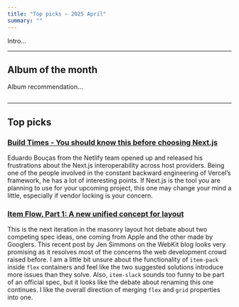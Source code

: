 ```yaml
---
title: "Top picks — 2025 April"
summary: ""
---
```


Intro...

---

## Album of the month

Album recommendation...

![]()

---

## Top picks

### [Build Times - You should know this before choosing Next.js](https://eduardoboucas.com/posts/2025-03-25-you-should-know-this-before-choosing-nextjs/)

Eduardo Bouças from the Netlify team opened up and released his frustrations about the Next.js interoperability across host providers. Being one of the people involved in the constant backward engineering of Vercel’s framework, he has a lot of interesting points. If Next.js is the tool you are planning to use for your upcoming project, this one may change your mind a little, especially if vendor locking is your concern.

### [Item Flow, Part 1: A new unified concept for layout](https://webkit.org/blog/16587/item-flow-part-1-a-new-unified-concept-for-layout/)

This is the next iteration in the masonry layout hot debate about two competing spec ideas, one coming from Apple and the other made by Googlers. This recent post by Jen Simmons on the WebKit blog looks very promising as it resolves most of the concerns the web development crowd raised before. I am a little bit unsure about the functionality of `item-pack` inside `flex` containers and feel like the two suggested solutions introduce more issues than they solve. Also, `item-slack` sounds too funny to be part of an official spec, but it looks like the debate about renaming this one continues. I like the overall direction of merging `flex` and `grid` properties into one.
